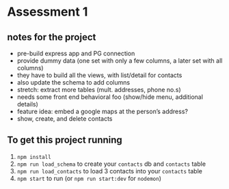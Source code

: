 # Assessment 1


## notes for the project

- pre-build express app and PG connection
- provide dummy data (one set with only a few columns, a later set with all columns)
- they have to build all the views, with list/detail for contacts
- also update the schema to add columns
- stretch: extract more tables (mult. addresses, phone no.s)
- needs some front end behavioral foo (show/hide menu, additional details)
- feature idea: embed a google maps at the person’s address?
- show, create, and delete contacts

## To get this project running
1. `npm install`
1. `npm run load_schema` to create your `contacts` db and `contacts` table
1. `npm run load_contacts` to load 3 contacts into your `contacts` table
1. `npm start` to run (or `npm run start:dev` for `nodemon`)

